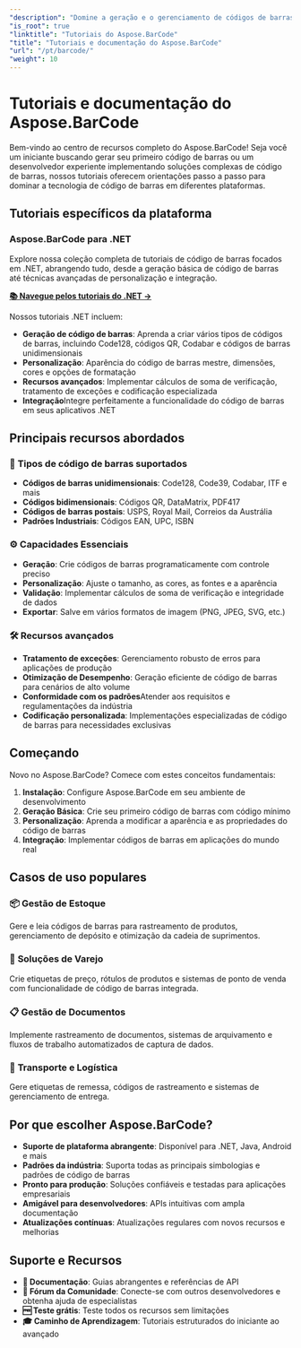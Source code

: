 ```yaml
---
"description": "Domine a geração e o gerenciamento de códigos de barras com os tutoriais abrangentes do Aspose.BarCode. Aprenda a criar, personalizar e integrar códigos de barras em diferentes plataformas."
"is_root": true
"linktitle": "Tutoriais do Aspose.BarCode"
"title": "Tutoriais e documentação do Aspose.BarCode"
"url": "/pt/barcode/"
"weight": 10
---
```


# Tutoriais e documentação do Aspose.BarCode

Bem-vindo ao centro de recursos completo do Aspose.BarCode! Seja você um iniciante buscando gerar seu primeiro código de barras ou um desenvolvedor experiente implementando soluções complexas de código de barras, nossos tutoriais oferecem orientações passo a passo para dominar a tecnologia de código de barras em diferentes plataformas.

## Tutoriais específicos da plataforma

### Aspose.BarCode para .NET
Explore nossa coleção completa de tutoriais de código de barras focados em .NET, abrangendo tudo, desde a geração básica de código de barras até técnicas avançadas de personalização e integração.

**[📚 Navegue pelos tutoriais do .NET →](/barcode/net/)**

Nossos tutoriais .NET incluem:
- **Geração de código de barras**: Aprenda a criar vários tipos de códigos de barras, incluindo Code128, códigos QR, Codabar e códigos de barras unidimensionais
- **Personalização**: Aparência do código de barras mestre, dimensões, cores e opções de formatação
- **Recursos avançados**: Implementar cálculos de soma de verificação, tratamento de exceções e codificação especializada
- **Integração**Integre perfeitamente a funcionalidade do código de barras em seus aplicativos .NET

## Principais recursos abordados

### 🎯 **Tipos de código de barras suportados**
- **Códigos de barras unidimensionais**: Code128, Code39, Codabar, ITF e mais
- **Códigos bidimensionais**: Códigos QR, DataMatrix, PDF417
- **Códigos de barras postais**: USPS, Royal Mail, Correios da Austrália
- **Padrões Industriais**: Códigos EAN, UPC, ISBN

### ⚙️ **Capacidades Essenciais**
- **Geração**: Crie códigos de barras programaticamente com controle preciso
- **Personalização**: Ajuste o tamanho, as cores, as fontes e a aparência
- **Validação**: Implementar cálculos de soma de verificação e integridade de dados
- **Exportar**: Salve em vários formatos de imagem (PNG, JPEG, SVG, etc.)

### 🛠️ **Recursos avançados**
- **Tratamento de exceções**: Gerenciamento robusto de erros para aplicações de produção
- **Otimização de Desempenho**: Geração eficiente de código de barras para cenários de alto volume
- **Conformidade com os padrões**Atender aos requisitos e regulamentações da indústria
- **Codificação personalizada**: Implementações especializadas de código de barras para necessidades exclusivas

## Começando

Novo no Aspose.BarCode? Comece com estes conceitos fundamentais:

1. **Instalação**: Configure Aspose.BarCode em seu ambiente de desenvolvimento
2. **Geração Básica**: Crie seu primeiro código de barras com código mínimo
3. **Personalização**: Aprenda a modificar a aparência e as propriedades do código de barras
4. **Integração**: Implementar códigos de barras em aplicações do mundo real

## Casos de uso populares

### 📦 **Gestão de Estoque**
Gere e leia códigos de barras para rastreamento de produtos, gerenciamento de depósito e otimização da cadeia de suprimentos.

### 🏪 **Soluções de Varejo**
Crie etiquetas de preço, rótulos de produtos e sistemas de ponto de venda com funcionalidade de código de barras integrada.

### 📋 **Gestão de Documentos**
Implemente rastreamento de documentos, sistemas de arquivamento e fluxos de trabalho automatizados de captura de dados.

### 🚚 **Transporte e Logística**
Gere etiquetas de remessa, códigos de rastreamento e sistemas de gerenciamento de entrega.

## Por que escolher Aspose.BarCode?

- **Suporte de plataforma abrangente**: Disponível para .NET, Java, Android e mais
- **Padrões da indústria**: Suporta todas as principais simbologias e padrões de código de barras
- **Pronto para produção**: Soluções confiáveis e testadas para aplicações empresariais
- **Amigável para desenvolvedores**: APIs intuitivas com ampla documentação
- **Atualizações contínuas**: Atualizações regulares com novos recursos e melhorias

## Suporte e Recursos

- **📖 Documentação**: Guias abrangentes e referências de API
- **💬 Fórum da Comunidade**: Conecte-se com outros desenvolvedores e obtenha ajuda de especialistas
- **🆓 Teste grátis**: Teste todos os recursos sem limitações
- **🎓 Caminho de Aprendizagem**: Tutoriais estruturados do iniciante ao avançado